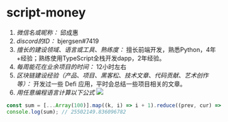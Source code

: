 # script-money

1. *微信名或昵称：* 邱成惠
2. *discord的ID：* bjergsen#7419
3. *擅长的建设领域、语言或工具、熟练度：* 擅长前端开发，熟悉Python，4年+经验；熟练使用TypeScript全栈开发dapp，2年经验。
4. *每周能花在业余项目的时间：* 12小时左右
5. *区块链建设经验（产品、项目、黑客松、技术文章、代码贡献、艺术创作等）：* 开发过一些 Defi 应用，平时会总结一些项目相关的文章。
6. *用任意编程语言计算以下公式*
![](https://latex.codecogs.com/svg.image?\sum_{n=1}^{100}\left&space;(n^{3}-\sqrt[3]{n}&space;\right&space;))

```Javascript    
const sum = [...Array(100)].map((k, i) => i + 1).reduce((prev, cur) => prev + Math.pow(cur, 3) - Math.pow(cur, 1 / 3));
console.log(sum); // 25502149.836096782
```
